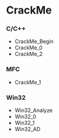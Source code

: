 # CrackMe



### C/C++

 
- CrackMe_Begin
- CrackMe_0
- CrackMe_2

### MFC

- CrackMe_1

### Win32

- Win32_Analyze
- Win32_0
- Win32_1
- Win32_AD

